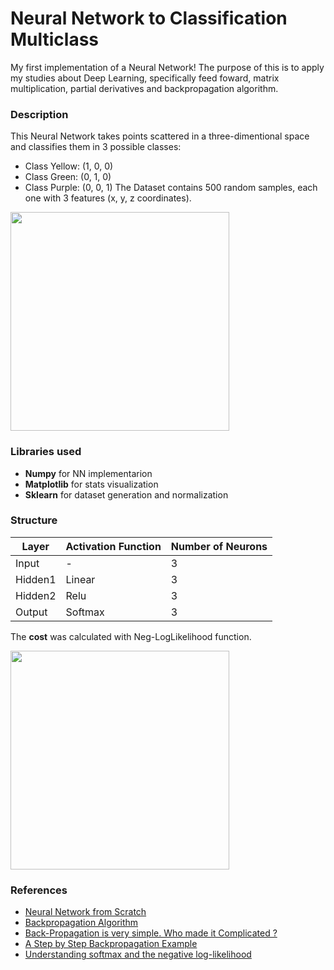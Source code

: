 # Neural Network to Classification Multiclass  

My first implementation of a Neural Network! The purpose of this is to apply my studies about Deep Learning, specifically feed foward, matrix multiplication, partial derivatives and backpropagation algorithm.

### Description
This Neural Network takes points scattered in a three-dimentional space and classifies them in 3 possible classes:
* Class Yellow: (1, 0, 0)
* Class Green:  (0, 1, 0)
* Class Purple: (0, 0, 1)
The Dataset contains 500 random samples, each one with 3 features (x, y, z coordinates).

<img src = "https://user-images.githubusercontent.com/56659549/104233069-02f97b80-5430-11eb-9936-5a1737ec0f0f.png" height = "350" widht = "400">

### Libraries used
- **Numpy** for NN implementarion
- **Matplotlib** for stats visualization
- **Sklearn** for dataset generation and normalization

### Structure
|  Layer  |Activation Function|Number of Neurons  |
|---------|-------------------|-------------------|
| Input   |         -         |3                  |
| Hidden1 |      Linear       |3                  |
| Hidden2 |      Relu         |3                  |
| Output  |      Softmax      |3                  |

The **cost** was calculated with Neg-LogLikelihood function.

<img src = "https://user-images.githubusercontent.com/56659549/104227713-95961c80-5428-11eb-89b7-b438986a19c8.png" height = "350" widht = "400">




### References

- [Neural Network from Scratch](https://beckernick.github.io/neural-network-scratch/)
- [Backpropagation Algorithm](https://theclevermachine.wordpress.com/tag/backpropagation-algorithm/)
- [Back-Propagation is very simple. Who made it Complicated ?](https://becominghuman.ai/back-propagation-is-very-simple-who-made-it-complicated-97b794c97e5c)
- [A Step by Step Backpropagation Example](https://mattmazur.com/2015/03/17/a-step-by-step-backpropagation-example/)
- [Understanding softmax and the negative log-likelihood](https://ljvmiranda921.github.io/notebook/2017/08/13/softmax-and-the-negative-log-likelihood/)
